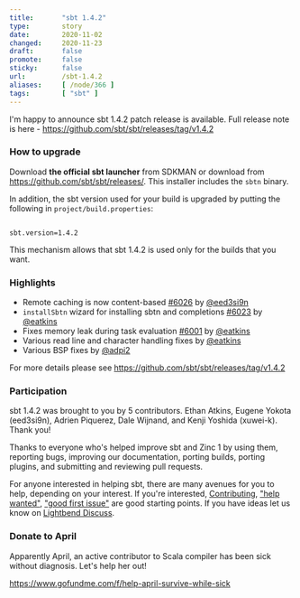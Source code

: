 ```yaml
---
title:       "sbt 1.4.2"
type:        story
date:        2020-11-02
changed:     2020-11-23
draft:       false
promote:     false
sticky:      false
url:         /sbt-1.4.2
aliases:     [ /node/366 ]
tags:        [ "sbt" ]
---
```


I'm happy to announce sbt 1.4.2 patch release is available. Full release note is here - https://github.com/sbt/sbt/releases/tag/v1.4.2

### How to upgrade

Download **the official sbt launcher** from SDKMAN or download from <https://github.com/sbt/sbt/releases/>. This installer includes the `sbtn` binary.

In addition, the sbt version used for your build is upgraded by putting the following in `project/build.properties`:

<code>
sbt.version=1.4.2
</code>

This mechanism allows that sbt 1.4.2 is used only for the builds that you want.

### Highlights

- Remote caching is now content-based [#6026][6026] by [@eed3si9n][@eed3si9n]
- `installSbtn` wizard for installing sbtn and completions [#6023][6023] by [@eatkins][@eatkins]
- Fixes memory leak during task evaluation [#6001][6001] by [@eatkins][@eatkins]
- Various read line and character handling fixes by [@eatkins][@eatkins]
- Various BSP fixes by [@adpi2][@adpi2]

For more details please see https://github.com/sbt/sbt/releases/tag/v1.4.2

### Participation

sbt 1.4.2 was brought to you by 5 contributors. Ethan Atkins, Eugene Yokota (eed3si9n), Adrien Piquerez, Dale Wijnand, and Kenji Yoshida (xuwei-k). Thank you!

Thanks to everyone who's helped improve sbt and Zinc 1 by using them, reporting bugs, improving our documentation, porting builds, porting plugins, and submitting and reviewing pull requests.

For anyone interested in helping sbt, there are many avenues for you to help, depending on your interest. If you're interested, [Contributing](https://github.com/sbt/sbt/blob/develop/CONTRIBUTING.md), ["help wanted"](https://github.com/sbt/sbt/issues?q=is%3Aissue+is%3Aopen+label%3A%22help+wanted%22), ["good first issue"](https://github.com/sbt/sbt/issues?q=is%3Aissue+is%3Aopen+label%3A%22good+first+issue%22) are good starting points. If you have ideas let us know on [Lightbend Discuss](https://discuss.lightbend.com/c/tooling).

### Donate to April

Apparently April, an active contributor to Scala compiler has been sick without diagnosis. Let's help her out!

https://www.gofundme.com/f/help-april-survive-while-sick

  [6001]: https://github.com/sbt/sbt/pull/6001
  [6003]: https://github.com/sbt/sbt/pull/6003
  [6000]: https://github.com/sbt/sbt/pull/6000
  [5998]: https://github.com/sbt/sbt/pull/5998
  [5996]: https://github.com/sbt/sbt/pull/5996
  [6005]: https://github.com/sbt/sbt/pull/6005
  [6011]: https://github.com/sbt/sbt/pull/6011
  [6016]: https://github.com/sbt/sbt/pull/6016
  [6018]: https://github.com/sbt/sbt/pull/6018
  [6019]: https://github.com/sbt/sbt/pull/6019
  [6008]: https://github.com/sbt/sbt/pull/6008
  [6007]: https://github.com/sbt/sbt/pull/6007
  [6023]: https://github.com/sbt/sbt/pull/6023
  [6026]: https://github.com/sbt/sbt/pull/6026
  [lp338]: https://github.com/sbt/sbt-launcher-package/pull/338
  [zinc935]: https://github.com/sbt/zinc/pull/935
  [@adpi2]: https://github.com/adpi2
  [@eed3si9n]: https://github.com/eed3si9n
  [@eatkins]: https://github.com/eatkins
  [@xuwei-k]: https://github.com/xuwei-k
